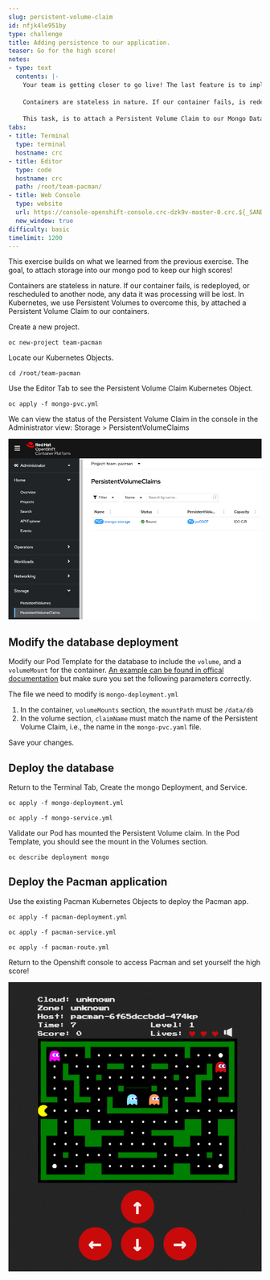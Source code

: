 ```yaml
---
slug: persistent-volume-claim
id: nfjk4le951by
type: challenge
title: Adding persistence to our application.
teaser: Go for the high score!
notes:
- type: text
  contents: |-
    Your team is getting closer to go live! The last feature is to implement high scores in the Pacman application.

    Containers are stateless in nature. If our container fails, is redeployed, or rescheduled to another node, any data it was processing will be lost. In Kubernetes, we use Persistent Volumes to overcome this, by attached a Persistent Volume Claim to our containers.

    This task, is to attach a Persistent Volume Claim to our Mongo Database, so our high score can live on into eternity!
tabs:
- title: Terminal
  type: terminal
  hostname: crc
- title: Editor
  type: code
  hostname: crc
  path: /root/team-pacman/
- title: Web Console
  type: website
  url: https://console-openshift-console.crc-dzk9v-master-0.crc.${_SANDBOX_ID}.instruqt.io
  new_window: true
difficulty: basic
timelimit: 1200
---
```

This exercise builds on what we learned from the previous exercise. The goal, to attach storage into our mongo pod to keep our high scores!

Containers are stateless in nature. If our container fails, is redeployed, or rescheduled to another node, any data it was processing will be lost. In Kubernetes, we use Persistent Volumes to overcome this, by attached a Persistent Volume Claim to our containers.

Create a new project.

```
oc new-project team-pacman
```

Locate our Kubernetes Objects.

```
cd /root/team-pacman
```

Use the Editor Tab to see the Persistent Volume Claim Kubernetes Object.

```
oc apply -f mongo-pvc.yml
```

We can view the status of the Persistent Volume Claim in the console in the Administrator view: Storage > PersistentVolumeClaims

![persistent-volume-claims](../assets/persistent-volume-claims.png)

## Modify the database deployment

Modify our Pod Template for the database to include the `volume`, and a `volumeMount` for the container. [An example can be found in offical documentation](https://docs.openshift.com/container-platform/4.9/storage/understanding-persistent-storage.html#pvc-claims-as-volumes_understanding-persistent-storage) but make sure you set the following parameters correctly.

The file we need to modify is `mongo-deployment.yml`

1. In the container, `volumeMounts` section, the `mountPath` must be `/data/db`
2. In the volume section, `claimName` must match the name of the Persistent Volume Claim, i.e., the name in the `mongo-pvc.yaml` file.

Save your changes.
## Deploy the database

Return to the Terminal Tab, Create the mongo Deployment, and Service.

```
oc apply -f mongo-deployment.yml
```

```
oc apply -f mongo-service.yml
```

Validate our Pod has mounted the Persistent Volume claim.
In the Pod Template, you should see the mount in the Volumes section.

```
oc describe deployment mongo
```

## Deploy the Pacman application

Use the existing Pacman Kubernetes Objects to deploy the Pacman app.

```
oc apply -f pacman-deployment.yml
```

```
oc apply -f pacman-service.yml
```

```
oc apply -f pacman-route.yml
```

Return to the Openshift console to access Pacman and set yourself the high score!

![pacman](../assets/pacman.png)